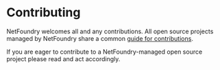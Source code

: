# Contributing

NetFoundry welcomes all and any contributions. All open source projects managed by NetFoundry share a common
[guide for contributions](https://docs.openziti.io/policies/CONTRIBUTING.html).

If you are eager to contribute to a NetFoundry-managed open source project please read and act accordingly.
